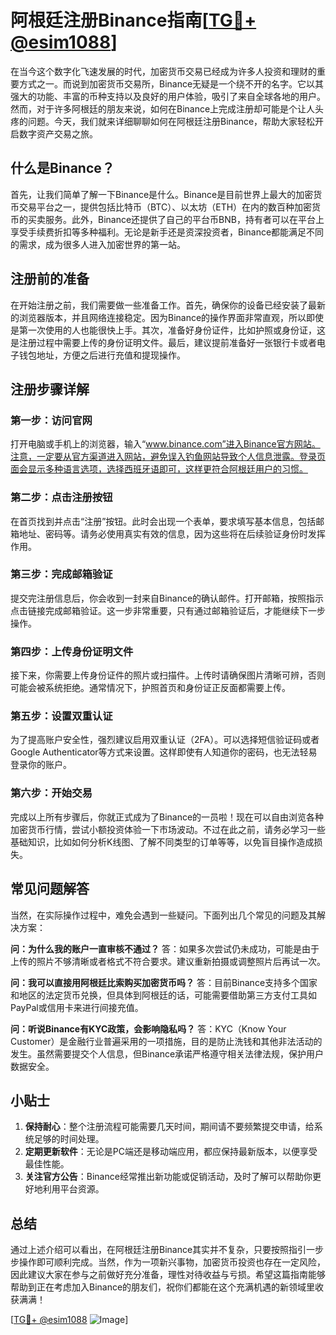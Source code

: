 # 阿根廷注册Binance指南[[TG💪+ @esim1088](https://t.me/s/esim1088)]

在当今这个数字化飞速发展的时代，加密货币交易已经成为许多人投资和理财的重要方式之一。而说到加密货币交易所，Binance无疑是一个绕不开的名字。它以其强大的功能、丰富的币种支持以及良好的用户体验，吸引了来自全球各地的用户。然而，对于许多阿根廷的朋友来说，如何在Binance上完成注册却可能是个让人头疼的问题。今天，我们就来详细聊聊如何在阿根廷注册Binance，帮助大家轻松开启数字资产交易之旅。

## 什么是Binance？

首先，让我们简单了解一下Binance是什么。Binance是目前世界上最大的加密货币交易平台之一，提供包括比特币（BTC）、以太坊（ETH）在内的数百种加密货币的买卖服务。此外，Binance还提供了自己的平台币BNB，持有者可以在平台上享受手续费折扣等多种福利。无论是新手还是资深投资者，Binance都能满足不同的需求，成为很多人进入加密世界的第一站。

## 注册前的准备

在开始注册之前，我们需要做一些准备工作。首先，确保你的设备已经安装了最新的浏览器版本，并且网络连接稳定。因为Binance的操作界面非常直观，所以即使是第一次使用的人也能很快上手。其次，准备好身份证件，比如护照或身份证，这是注册过程中需要上传的身份证明文件。最后，建议提前准备好一张银行卡或者电子钱包地址，方便之后进行充值和提现操作。

## 注册步骤详解

### 第一步：访问官网

打开电脑或手机上的浏览器，输入“www.binance.com”进入Binance官方网站。注意，一定要从官方渠道进入网站，避免误入钓鱼网站导致个人信息泄露。登录页面会显示多种语言选项，选择西班牙语即可，这样更符合阿根廷用户的习惯。

### 第二步：点击注册按钮

在首页找到并点击“注册”按钮。此时会出现一个表单，要求填写基本信息，包括邮箱地址、密码等。请务必使用真实有效的信息，因为这些将在后续验证身份时发挥作用。

### 第三步：完成邮箱验证

提交完注册信息后，你会收到一封来自Binance的确认邮件。打开邮箱，按照指示点击链接完成邮箱验证。这一步非常重要，只有通过邮箱验证后，才能继续下一步操作。

### 第四步：上传身份证明文件

接下来，你需要上传身份证件的照片或扫描件。上传时请确保图片清晰可辨，否则可能会被系统拒绝。通常情况下，护照首页和身份证正反面都需要上传。

### 第五步：设置双重认证

为了提高账户安全性，强烈建议启用双重认证（2FA）。可以选择短信验证码或者Google Authenticator等方式来设置。这样即使有人知道你的密码，也无法轻易登录你的账户。

### 第六步：开始交易

完成以上所有步骤后，你就正式成为了Binance的一员啦！现在可以自由浏览各种加密货币行情，尝试小额投资体验一下市场波动。不过在此之前，请务必学习一些基础知识，比如如何分析K线图、了解不同类型的订单等等，以免盲目操作造成损失。

## 常见问题解答

当然，在实际操作过程中，难免会遇到一些疑问。下面列出几个常见的问题及其解决方案：

**问：为什么我的账户一直审核不通过？**
答：如果多次尝试仍未成功，可能是由于上传的照片不够清晰或者格式不符合要求。建议重新拍摄或调整照片后再试一次。

**问：我可以直接用阿根廷比索购买加密货币吗？**
答：目前Binance支持多个国家和地区的法定货币兑换，但具体到阿根廷的话，可能需要借助第三方支付工具如PayPal或信用卡来进行间接充值。

**问：听说Binance有KYC政策，会影响隐私吗？**
答：KYC（Know Your Customer）是金融行业普遍采用的一项措施，目的是防止洗钱和其他非法活动的发生。虽然需要提交个人信息，但Binance承诺严格遵守相关法律法规，保护用户数据安全。

## 小贴士

1. **保持耐心**：整个注册流程可能需要几天时间，期间请不要频繁提交申请，给系统足够的时间处理。
2. **定期更新软件**：无论是PC端还是移动端应用，都应保持最新版本，以便享受最佳性能。
3. **关注官方公告**：Binance经常推出新功能或促销活动，及时了解可以帮助你更好地利用平台资源。

## 总结

通过上述介绍可以看出，在阿根廷注册Binance其实并不复杂，只要按照指引一步步操作即可顺利完成。当然，作为一项新兴事物，加密货币投资也存在一定风险，因此建议大家在参与之前做好充分准备，理性对待收益与亏损。希望这篇指南能够帮助到正在考虑加入Binance的朋友们，祝你们都能在这个充满机遇的新领域里收获满满！

[[TG💪+ @esim1088](https://t.me/s/esim1088) ![Image](https://i.postimg.cc/4NQfJmqS/Snipaste-2025-05-13-00-14-12.png)]